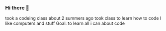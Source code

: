 ### Hi there 👋
took a codeing class about 2 summers ago
took class to learn how to code
I like computers and stuff
Goal: to learn all i can about code
